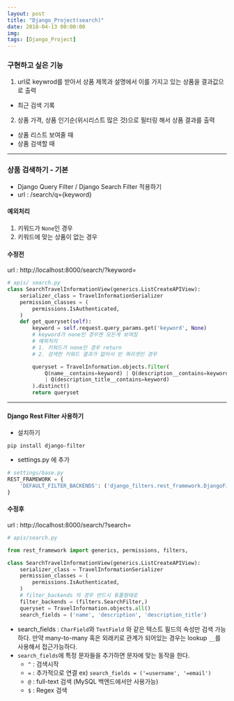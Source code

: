 ```yaml
---
layout: post
title: "Django_Project(search)"
date: 2018-04-13 00:00:00
img:
tags: [Django_Project]
---
```


### 구현하고 싶은 기능
1. url로 keywrod를 받아서 상품 제목과 설명에서 이를 가지고 있는 상품을 결과값으로 출력
  - 최근 검색 기록
2. 상품 가격, 상품 인기순(위시리스트 많은 것)으로 필터링 해서 상품 결과를 출력
 - 상품 리스트 보여줄 때
 - 상품 검색할 때

---

### 상품 검색하기 - 기본
- Django Query Filter / Django Search Filter 적용하기
- url : /search/q={keyword}

#### 예외처리
1. 키워드가 `None`인 경우
2. 키워드에 맞는 상품이 없는 경우

#### 수정전
url : http://localhost:8000/search/?keyword=

```py
# apis/ search.py
class SearchTravelInformationView(generics.ListCreateAPIView):
    serializer_class = TravelInformationSerializer
    permission_classes = (
        permissions.IsAuthenticated,
    )
    def get_queryset(self):
        keyword = self.request.query_params.get('keyword', None)
        # keyword가 none인 경우엔 모든게 보여짐
        # 예외처리
        # 1. 키워드가 none인 경우 return
        # 2. 검색한 키워드 결과가 없어서 빈 쿼리셋인 경우

        queryset = TravelInformation.objects.filter(
            Q(name__contains=keyword) | Q(description__contains=keyword)
            | Q(description_title__contains=keyword)
        ).distinct()
        return queryset
```

---

#### Django Rest Filter 사용하기
- 설치하기

```console
pip install django-filter
```

- settings.py 에 추가

```py
# settings/base.py
REST_FRAMEWORK = {
    'DEFAULT_FILTER_BACKENDS': ('django_filters.rest_framework.DjangoFilterBackend',)
}
```

#### 수정후
url : http://localhost:8000/search/?search=

```py
# apis/search.py

from rest_framework import generics, permissions, filters,

class SearchTravelInformationView(generics.ListCreateAPIView):
    serializer_class = TravelInformationSerializer
    permission_classes = (
        permissions.IsAuthenticated,
    )
    # filter_backends 의 경우 반드시 튜플형태로
    filter_backends = (filters.SearchFilter,)
    queryset = TravelInformation.objects.all()
    search_fields = ('name', 'description', 'description_title')
```
- search_fields : `CharField`와 `TextField` 와 같은 텍스트 필드의 속성만 검색 가능하다. 만약 many-to-many 혹은 외래키로 관계가 되어있는 경우는 lookup `__`를 사용해서 접근가능하다.
- `search_fields`에 특정 문자들을 추가하면 문자에 맞는 동작을 한다.
  - `^` : 검색시작
  - `=` : 추가적으로 연결 ex) `search_fields = ('=username', '=email')`
  - `@` : full-text 검색 (MySQL 백엔드에서만 사용가능)
  - `$` : Regex 검색
